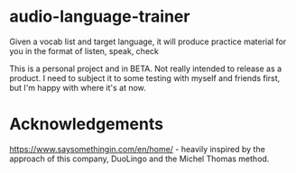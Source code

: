 # audio-language-trainer
Given a vocab list and target language, it will produce practice material for you in the format of listen, speak, check

This is a personal project and in BETA. Not really intended to release as a product. I need to subject it to some testing with myself and friends first, but I'm happy with where it's at now.

# Acknowledgements
https://www.saysomethingin.com/en/home/ - heavily inspired by the approach of this company, DuoLingo and the Michel Thomas method.
